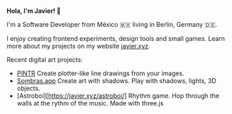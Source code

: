 **Hola, I'm Javier! 👋**

I'm a Software Developer from México 🇲🇽 living in Berlin, Germany 🇩🇪.

I enjoy creating frontend experiments, design tools and small games. Learn more about my projects on my website [javier.xyz](https://javier.xyz/).

Recent digital art projects:
- [PINTR](https://javier.xyz/pintr/) Create plotter-like line drawings from your images.
- [Sombras.app](https://sombras.app/) Create art with shadows. Play with shadows, lights, 3D objects.
- [Astroboi][https://javier.xyz/astroboi/] Rhythm game. Hop through the walls at the rythm of the music. Made with three.js
